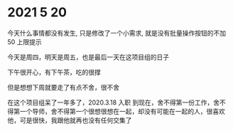 # 2021 5 20

今天什么事情都没有发生, 只是修改了一个小需求, 就是没有批量操作按钮的不加 50 上限提示

今天是周四，明天是周五，也是最后一天在这项目组的日子

下午很开心，有下午茶，吃的很撑

但是想想下周就要走了有点不舍，很不舍

在这个项目组呆了一年多了，2020.3.18 入职 到现在，舍不得第一份工作，舍不得第一个导师，舍不得第一个很想很想在一起，却没有可能在一起的人，很喜欢他，可是很快，我跟他就再也没有任何交集了
